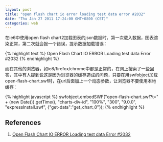 ```yaml
---
layout: post
title: "open flash chart io error loading test data error #2032"
date: "Thu Jan 27 2011 17:24:00 GMT+0800 (CST)"
categories: web
---
```


在ie6中使用open flash chart2加载图表的json数据时，第一次载入数据，图表渲染正常，第二次就会报一个错误，提示数据加载错误：

{% highlight text %}
Open Flash Chart
IO ERROR
Loading test data
Error #2032
{% endhighlight %}

而在其他的浏览器，如ie8/firefox/chrome中都是正常的，在网上搜索了一些回答，其中有人提到说这是因为浏览器的缓存造成的问题，只要在用swfobject加载open-flash-chart.swf时，在url后面加上一个动态参数，让浏览器不要使用本地缓存：

{% highlight javascript %}
swfobject.embedSWF("open-flash-chart.swf?t=" + (new Date()).getTime(), "charts-div-id", "100%", "300", "9.0.0", "expressInstall.swf", {"get-data":"get_chart_0"});
{% endhighlight %}

References
-----

1. [Open Flash Chart IO ERROR Loading test data Error #2032](http://www.sodiy.com.cn/blog/201011/Open_Flash_Chart_IO_ERROR_2032.html)
